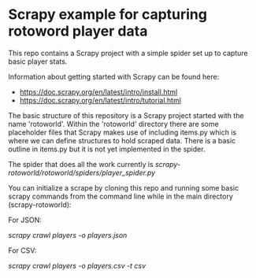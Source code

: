 # Scrapy example for capturing rotoword player data
This repo contains a Scrapy project with a simple spider set up to capture basic player stats.

Information about getting started with Scrapy can be found here:

* https://doc.scrapy.org/en/latest/intro/install.html
* https://doc.scrapy.org/en/latest/intro/tutorial.html

The basic structure of this repository is a Scrapy project started with the name 'rotoworld'. Within the 'rotoworld' directory there are some placeholder files that Scrapy makes use of including items.py which is where we can define structures to hold scraped data. There is a basic outline in items.py but it is not yet implemented in the spider.

The spider that does all the work currently is *scrapy-rotoworld/rotoworld/spiders/player_spider.py*

You can initialize a scrape by cloning this repo and running some basic scrapy commands from the command line while in the main directory (scrapy-rotoworld):

For JSON:

_scrapy crawl players -o players.json_

For CSV:

_scrapy crawl players -o players.csv -t csv_
      

